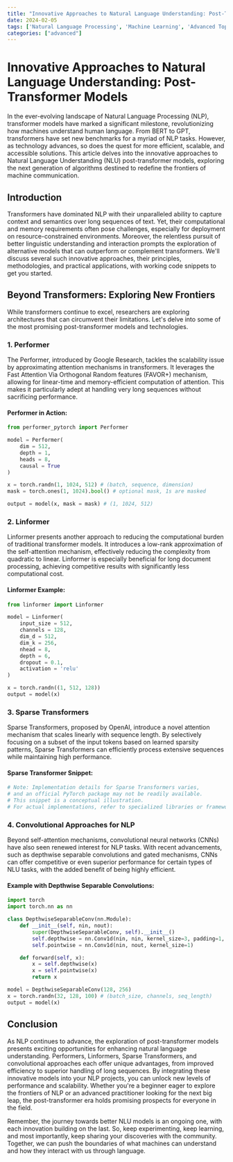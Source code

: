 ```yaml
---
title: "Innovative Approaches to Natural Language Understanding: Post-Transformer Models"
date: 2024-02-05
tags: ['Natural Language Processing', 'Machine Learning', 'Advanced Topic']
categories: ["advanced"]
---
```



# Innovative Approaches to Natural Language Understanding: Post-Transformer Models

In the ever-evolving landscape of Natural Language Processing (NLP), transformer models have marked a significant milestone, revolutionizing how machines understand human language. From BERT to GPT, transformers have set new benchmarks for a myriad of NLP tasks. However, as technology advances, so does the quest for more efficient, scalable, and accessible solutions. This article delves into the innovative approaches to Natural Language Understanding (NLU) post-transformer models, exploring the next generation of algorithms destined to redefine the frontiers of machine communication.

## Introduction

Transformers have dominated NLP with their unparalleled ability to capture context and semantics over long sequences of text. Yet, their computational and memory requirements often pose challenges, especially for deployment on resource-constrained environments. Moreover, the relentless pursuit of better linguistic understanding and interaction prompts the exploration of alternative models that can outperform or complement transformers. We'll discuss several such innovative approaches, their principles, methodologies, and practical applications, with working code snippets to get you started.

## Beyond Transformers: Exploring New Frontiers

While transformers continue to excel, researchers are exploring architectures that can circumvent their limitations. Let's delve into some of the most promising post-transformer models and technologies.

### 1. Performer

The Performer, introduced by Google Research, tackles the scalability issue by approximating attention mechanisms in transformers. It leverages the Fast Attention Via Orthogonal Random features (FAVOR+) mechanism, allowing for linear-time and memory-efficient computation of attention. This makes it particularly adept at handling very long sequences without sacrificing performance.

#### Performer in Action:

```python
from performer_pytorch import Performer

model = Performer(
    dim = 512,
    depth = 1,
    heads = 8,
    causal = True
)

x = torch.randn(1, 1024, 512) # (batch, sequence, dimension)
mask = torch.ones(1, 1024).bool() # optional mask, 1s are masked

output = model(x, mask = mask) # (1, 1024, 512)
```

### 2. Linformer

Linformer presents another approach to reducing the computational burden of traditional transformer models. It introduces a low-rank approximation of the self-attention mechanism, effectively reducing the complexity from quadratic to linear. Linformer is especially beneficial for long document processing, achieving competitive results with significantly less computational cost.

#### Linformer Example:

```python
from linformer import Linformer

model = Linformer(
    input_size = 512, 
    channels = 128, 
    dim_d = 512,
    dim_k = 256,
    nhead = 8,
    depth = 6,
    dropout = 0.1,
    activation = 'relu'
)

x = torch.randn((1, 512, 128))
output = model(x)
```

### 3. Sparse Transformers

Sparse Transformers, proposed by OpenAI, introduce a novel attention mechanism that scales linearly with sequence length. By selectively focusing on a subset of the input tokens based on learned sparsity patterns, Sparse Transformers can efficiently process extensive sequences while maintaining high performance.

#### Sparse Transformer Snippet:

```python
# Note: Implementation details for Sparse Transformers varies,
# and an official PyTorch package may not be readily available.
# This snippet is a conceptual illustration.
# For actual implementations, refer to specialized libraries or frameworks.
```

### 4. Convolutional Approaches for NLP

Beyond self-attention mechanisms, convolutional neural networks (CNNs) have also seen renewed interest for NLP tasks. With recent advancements, such as depthwise separable convolutions and gated mechanisms, CNNs can offer competitive or even superior performance for certain types of NLU tasks, with the added benefit of being highly efficient.

#### Example with Depthwise Separable Convolutions:

```python
import torch
import torch.nn as nn

class DepthwiseSeparableConv(nn.Module):
    def __init__(self, nin, nout):
        super(DepthwiseSeparableConv, self).__init__()
        self.depthwise = nn.Conv1d(nin, nin, kernel_size=3, padding=1, groups=nin)
        self.pointwise = nn.Conv1d(nin, nout, kernel_size=1)

    def forward(self, x):
        x = self.depthwise(x)
        x = self.pointwise(x)
        return x

model = DepthwiseSeparableConv(128, 256)
x = torch.randn(32, 128, 100) # (batch_size, channels, seq_length)
output = model(x)
```

## Conclusion

As NLP continues to advance, the exploration of post-transformer models presents exciting opportunities for enhancing natural language understanding. Performers, Linformers, Sparse Transformers, and convolutional approaches each offer unique advantages, from improved efficiency to superior handling of long sequences. By integrating these innovative models into your NLP projects, you can unlock new levels of performance and scalability. Whether you're a beginner eager to explore the frontiers of NLP or an advanced practitioner looking for the next big leap, the post-transformer era holds promising prospects for everyone in the field.

Remember, the journey towards better NLU models is an ongoing one, with each innovation building on the last. So, keep experimenting, keep learning, and most importantly, keep sharing your discoveries with the community. Together, we can push the boundaries of what machines can understand and how they interact with us through language.